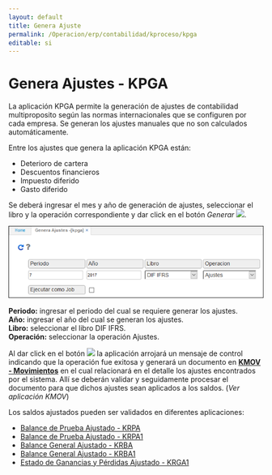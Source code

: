 ```yaml
---
layout: default
title: Genera Ajuste
permalink: /Operacion/erp/contabilidad/kproceso/kpga
editable: si
---
```


# Genera Ajustes - KPGA

La aplicación KPGA permite la generación de ajustes de contabilidad multiproposito según las normas internacionales que se configuren por cada empresa. Se generan los ajustes manuales que no son calculados automáticamente.  

Entre los ajustes que genera la aplicación KPGA están:  

* Deterioro de cartera
* Descuentos financieros
* Impuesto diferido
* Gasto diferido

Se deberá ingresar el mes y año de generación de ajustes, seleccionar el libro y la operación correspondiente y dar click en el botón _Generar_ ![](actualizar.png).  


![](kpga.png)

**Periodo:** ingresar el periodo del cual se requiere generar los ajustes.  
**Año:** ingresar el año del cual se generan los ajustes.  
**Libro:** seleccionar el libro DIF IFRS.  
**Operación:** seleccionar la operación Ajustes.  

Al dar click en el botón ![](actualizar.png) la aplicación arrojará un mensaje de control indicando que la operación fue exitosa y generará un documento en [**KMOV - Movimientos**](http://docs.oasiscom.com/Operacion/erp/contabilidad/kmovimient/kmov#documento-de-ajustes-contables) en el cual relacionará en el detalle los ajustes encontrados por el sistema. Allí se deberán validar y seguidamente procesar el documento para que dichos ajustes sean aplicados a los saldos. (_Ver aplicación KMOV_)

Los saldos ajustados pueden ser validados en diferentes aplicaciones:  

* [Balance de Prueba Ajustado - KRPA](http://docs.oasiscom.com/Operacion/erp/contabilidad/kreporte/krpa)
* [Balance de Prueba Ajustado - KRPA1](http://docs.oasiscom.com/Operacion/erp/contabilidad/kreporte/krpa1)
* [Balance General Ajustado  - KRBA](http://docs.oasiscom.com/Operacion/erp/contabilidad/kreporte/krba)
* [Balance General Ajustado  - KRBA1](http://docs.oasiscom.com/Operacion/erp/contabilidad/kreporte/krba1)
* [Estado de Ganancias y Pérdidas Ajustado - KRGA1](http://docs.oasiscom.com/Operacion/erp/contabilidad/kreporte/krga1)



